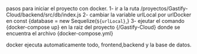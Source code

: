 pasos para iniciar el proyecto con docker.
    1- ir a la ruta /proyectos/Gastify-Cloud/backend/src/db/index.js
    2- cambiar la variable urlLocal por urlDocker en const {database = new Sequelize(`${urlLocal}`,}
    3- ejeutar el comando {docker-compose up} en la raiz del proyecto {/Gastify-Cloud} donde se encuentra el archivo {docker-compose.yml}

 docker ejecuta automaticamente todo, frontend,backend y la base de datos.    
